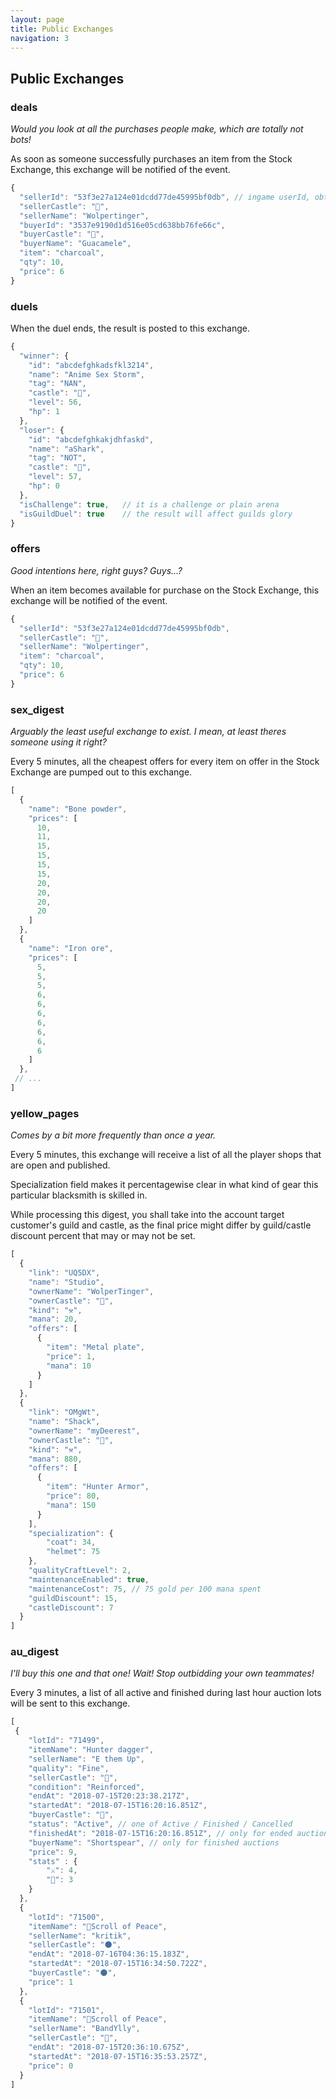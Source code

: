 ```yaml
---
layout: page
title: Public Exchanges
navigation: 3
---
```


## Public Exchanges

### deals

_Would you look at all the purchases people make, which are totally not bots!_

As soon as someone successfully purchases an item from the Stock Exchange, this exchange will be notified of the event.

```javascript
{
  "sellerId": "53f3e27a124e01dcdd77de45995bf0db", // ingame userId, obtained with token
  "sellerCastle": "🦌",
  "sellerName": "Wolpertinger",
  "buyerId": "3537e9190d1d516e05cd638bb76fe66c",
  "buyerCastle": "🦌",
  "buyerName": "Guacamele",
  "item": "charcoal",
  "qty": 10,
  "price": 6
}
```

### duels

When the duel ends, the result is posted to this exchange.

```javascript
{
  "winner": {
    "id": "abcdefghkadsfkl3214",
    "name": "Anime Sex Storm",
    "tag": "NAN",
    "castle": "🐉",
    "level": 56,
    "hp": 1
  },
  "loser": {
    "id": "abcdefghkakjdhfaskd",
    "name": "aShark",
    "tag": "NOT",
    "castle": "🦌",
    "level": 57,
    "hp": 0
  },
  "isChallenge": true,   // it is a challenge or plain arena
  "isGuildDuel": true    // the result will affect guilds glory
}
```

### offers

_Good intentions here, right guys? Guys...?_

When an item becomes available for purchase on the Stock Exchange, this exchange will be notified of the event.

```javascript
{
  "sellerId": "53f3e27a124e01dcdd77de45995bf0db",
  "sellerCastle": "🦌",
  "sellerName": "Wolpertinger",
  "item": "charcoal",
  "qty": 10,
  "price": 6
}
```

### sex_digest

_Arguably the least useful exchange to exist. I mean, at least theres someone using it right?_

Every 5 minutes, all the cheapest offers for every item on offer in the Stock Exchange are pumped out to this exchange.

```javascript
[
  {
    "name": "Bone powder",
    "prices": [
      10,
      11,
      15,
      15,
      15,
      15,
      20,
      20,
      20,
      20
    ]
  },
  {
    "name": "Iron ore",
    "prices": [
      5,
      5,
      5,
      6,
      6,
      6,
      6,
      6,
      6,
      6
    ]
  },
 // ...
]
```

### yellow_pages

_Comes by a bit more frequently than once a year._

Every 5 minutes, this exchange will receive a list of all the player shops that are open and published.

Specialization field makes it percentagewise clear in what kind of gear this particular blacksmith is skilled in.

While processing this digest, you shall take into the account target customer's guild and castle, as the final price might differ by guild/castle discount percent that may or may not be set.

```javascript
[
  {
    "link": "UQ5DX",
    "name": "Studio",
    "ownerName": "WolperTinger",
    "ownerCastle": "🦌",
    "kind": "⚒",
    "mana": 20,
    "offers": [
      {
        "item": "Metal plate",
        "price": 1,
        "mana": 10
      }
    ]
  },
  {
    "link": "OMgWt",
    "name": "Shack",
    "ownerName": "myDeerest",
    "ownerCastle": "🦌",
    "kind": "⚒",
    "mana": 880,
    "offers": [
      {
        "item": "Hunter Armor",
        "price": 80,
        "mana": 150
      }
    ],
    "specialization": {
        "coat": 34,
        "helmet": 75
    },
    "qualityCraftLevel": 2,
    "maintenanceEnabled": true,
    "maintenanceCost": 75, // 75 gold per 100 mana spent
    "guildDiscount": 15,
    "castleDiscount": 7
  }
]
```

### au_digest

_I'll buy this one and that one! Wait! Stop outbidding your own teammates!_

Every 3 minutes, a list of all active and finished during last hour auction lots will be sent to this exchange.

```javascript
[
 {
    "lotId": "71499",
    "itemName": "Hunter dagger",
    "sellerName": "E them Up",
    "quality": "Fine",
    "sellerCastle": "🦌",
    "condition": "Reinforced", 
    "endAt": "2018-07-15T20:23:38.217Z",
    "startedAt": "2018-07-15T16:20:16.851Z",
    "buyerCastle": "🦌",
    "status": "Active", // one of Active / Finished / Cancelled
    "finishedAt": "2018-07-15T16:20:16.851Z", // only for ended auctions
    "buyerName": "Shortspear", // only for finished auctions
    "price": 9,
    "stats" : {
        "⚔": 4,
        "🎒": 3
    }
  },
  {
    "lotId": "71500",
    "itemName": "📗Scroll of Peace",
    "sellerName": "kritik",
    "sellerCastle": "🌑",
    "endAt": "2018-07-16T04:36:15.183Z",
    "startedAt": "2018-07-15T16:34:50.722Z",
    "buyerCastle": "🌑",
    "price": 1
  },
  {
    "lotId": "71501",
    "itemName": "📘Scroll of Peace",
    "sellerName": "BandYlly",
    "sellerCastle": "🦌",
    "endAt": "2018-07-15T20:36:10.675Z",
    "startedAt": "2018-07-15T16:35:53.257Z",
    "price": 0
  }
]
```
